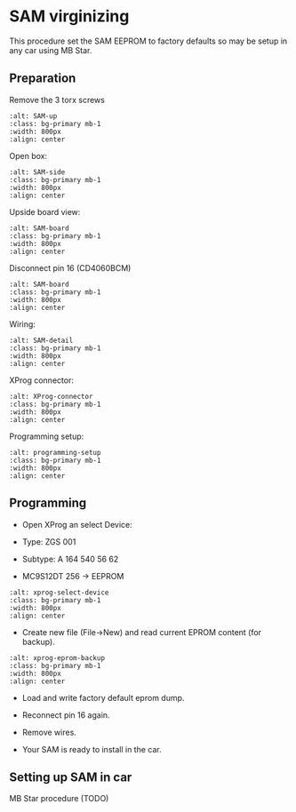 # SAM virginizing

This procedure set the SAM EEPROM to factory defaults so may be setup in any car using MB Star.

## Preparation

Remove the 3 torx screws

```{image} ./images/SAM-outer.png
:alt: SAM-up
:class: bg-primary mb-1
:width: 800px
:align: center
```

Open box:

```{image} ./images/SAM-side.jpg
:alt: SAM-side
:class: bg-primary mb-1
:width: 800px
:align: center
```

Upside board view:

```{image} ./images/SAM-board.png
:alt: SAM-board
:class: bg-primary mb-1
:width: 800px
:align: center
```

Disconnect pin 16 (CD4060BCM)

```{image} ./images/SAM-CD4060BCM.png
:alt: SAM-board
:class: bg-primary mb-1
:width: 800px
:align: center
```

Wiring:

```{image} ./images/SAM-detail.png
:alt: SAM-detail
:class: bg-primary mb-1
:width: 800px
:align: center
```

XProg connector:

```{image} ./images/XProg-connector.jpg
:alt: XProg-connector
:class: bg-primary mb-1
:width: 800px
:align: center
```

Programming setup:

```{image} ./images/SAM-programming-setup.png
:alt: programming-setup
:class: bg-primary mb-1
:width: 800px
:align: center
```


## Programming

- Open XProg an select Device:

- Type: ZGS 001
- Subtype: A 164 540 56 62
- MC9S12DT 256 -> EEPROM 

```{image} ./images/XProg-select-device.png
:alt: xprog-select-device
:class: bg-primary mb-1
:width: 800px
:align: center
```

- Create new file (File->New) and read current EPROM content (for backup).


```{image} ./images/Xprog-eprom-backup.png
:alt: xprog-eprom-backup
:class: bg-primary mb-1
:width: 800px
:align: center
```

- Load and write factory default eprom dump.

- Reconnect pin 16 again.

- Remove wires.

- Your SAM is ready to install in the car.

## Setting up SAM in car 

MB Star procedure (TODO)